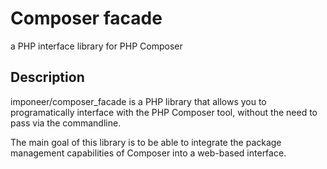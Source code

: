 # Composer facade
a PHP interface library for PHP Composer
## Description
imponeer/composer_facade is a PHP library that allows you to programatically interface with the PHP Composer tool, without the need to pass via the commandline.

The main goal of this library is to be able to integrate the package management capabilities of Composer into a web-based interface. 